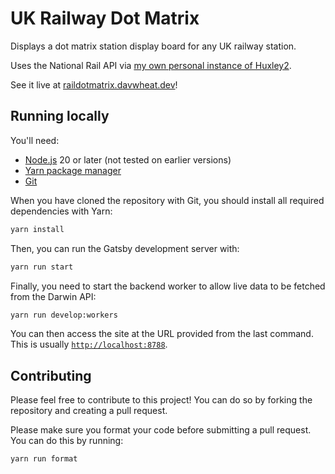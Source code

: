 # UK Railway Dot Matrix

Displays a dot matrix station display board for any UK railway station.

Uses the National Rail API via [my own personal instance of Huxley2](https://github.com/davwheat/Huxley2).

See it live at [raildotmatrix.davwheat.dev](https://raildotmatrix.davwheat.dev/)!

## Running locally

You'll need:

- [Node.js](https://nodejs.org/en/download) 20 or later (not tested on earlier versions)
- [Yarn package manager](https://yarnpkg.com/getting-started/install)
- [Git](https://git-scm.com/downloads)

When you have cloned the repository with Git, you should install all required dependencies with Yarn:

```bash
yarn install
```

Then, you can run the Gatsby development server with:

```bash
yarn run start
```

Finally, you need to start the backend worker to allow live data to be fetched from the Darwin API:

```bash
yarn run develop:workers
```

You can then access the site at the URL provided from the last command. This is usually [`http://localhost:8788`](http://localhost:8788).

## Contributing

Please feel free to contribute to this project! You can do so by forking the repository and creating a pull request.

Please make sure you format your code before submitting a pull request. You can do this by running:

```bash
yarn run format
```
